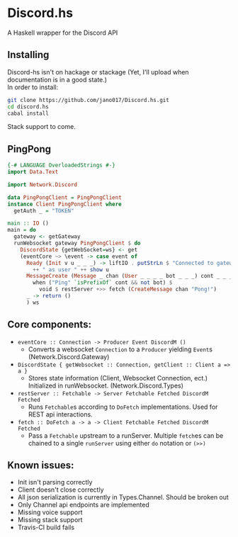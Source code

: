 # Discord.hs
A Haskell wrapper for the Discord API

## Installing
Discord-hs isn't on hackage or stackage (Yet, I'll upload when documentation is in a good state.)  
In order to install:
```sh
git clone https://github.com/jano017/Discord.hs.git
cd discord.hs
cabal install
```
Stack support to come.

## PingPong
```haskell
{-# LANGUAGE OverloadedStrings #-}
import Data.Text

import Network.Discord

data PingPongClient = PingPongClient
instance Client PingPongClient where
  getAuth _ = "TOKEN"

main :: IO ()
main = do
  gateway <- getGateway
  runWebsocket gateway PingPongClient $ do
    DiscordState {getWebSocket=ws} <- get
    (eventCore ~> \event -> case event of
      Ready (Init v u _ _ _) -> liftIO . putStrLn $ "Connected to gateway v"++show v
        ++ " as user " ++ show u
      MessageCreate (Message _ chan (User _ _ _ _ bot _ _ _) cont _ _ _ _ _ _ _ _ _ _) ->
        when ("Ping" `isPrefixOf` cont && not bot) $
          void $ restServer +>> fetch (CreateMessage chan "Pong!")
      _ -> return ()
      ) ws
```

## Core components:
- `eventCore :: Connection -> Producer Event DiscordM ()`
  - Converts a websocket `Connection` to a `Producer` yielding `Event`s (Network.Discord.Gateway)
- `DiscordState { getWebsocket :: Connection, getClient :: Client a => a }`
  - Stores state information (Client, Websocket Connection, ect.) Initialized in runWebsocket. (Network.Discord.Types)
- `restServer :: Fetchable -> Server Fetchable Fetched DiscordM Fetched`
  - Runs `Fetchable`s according to `DoFetch` implementations. Used for REST api interactions.
- `fetch :: DoFetch a -> a -> Client Fetchable Fetched DiscordM Fetched`
  - Pass a `Fetchable` upstream to a runServer. Multiple `fetch`es can be chained to a single `runServer` using
    either `do` notation or `(>>)`

## Known issues:
- Init isn't parsing correctly
- Client doesn't close correctly
- All json serialization is currently in Types.Channel. Should be broken out
- Only Channel api endpoints are implemented
- Missing voice support
- Missing stack support
- Travis-CI build fails
